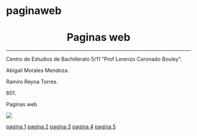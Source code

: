 # paginaweb
<HTML>
<HEAD><TITLE>Portada</TITLE>
</HEAD>

<BODY>
<CENTER><H1>Paginas web</H1></CENTER>
<HR>
<P>Centro de Estudios de Bachillerato 5/11 "Prof Lorenzo Coronado Bouley". 
<P>Abigail Morales Mendoza.
<P>Ramiro Reyna Torres. 
<P>601.
<P>Paginas web


<P><img src="ceb.jpg">

<a href="[file:///E:/Pagina1.html](https://abyvalweb.github.io/pagina1/)">pagina 1</a>
<a href="[file:///E:/Pagina2.html](https://abyvalweb.github.io/pagina2/)">pagina 2</a>
<a href="[file:///E:/Pagina%203.html](https://abyvalweb.github.io/pagina3/)">pagina 3</a>
<a href="[file:///E:/Pagina%204.html](https://abyvalweb.github.io/pagina3/)">pagina 4</a>
<a href="[file:///E:/Pagina%205.html](https://abyvalweb.github.io/pagina3/)">pagina 5</a>




</BODY>
</HTML>
